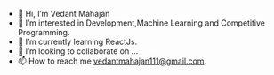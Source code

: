 - 👋 Hi, I’m Vedant Mahajan
- 👀 I’m interested in Development,Machine Learning and Competitive Programming.
- 🌱 I’m currently learning ReactJs.
- 💞️ I’m looking to collaborate on ...
- 📫 How to reach me vedantmahajan111@gmail.com.
<!---
vedantm11/vedantm11 is a ✨ special ✨ repository because its `README.md` (this file) appears on your GitHub profile.
You can click the Preview link to take a look at your changes.
--->
